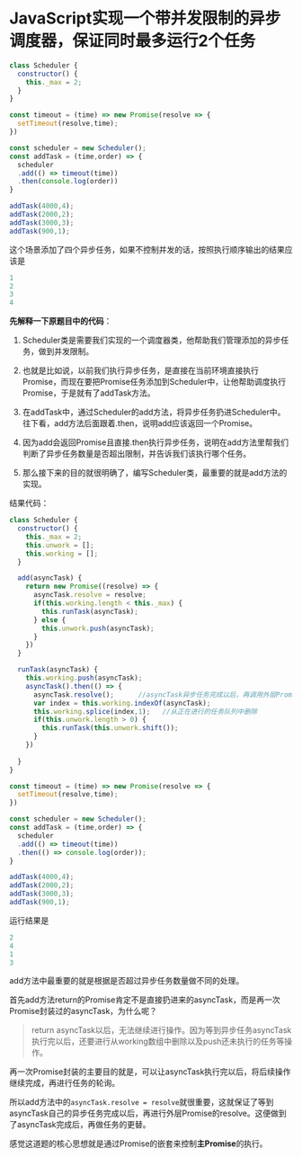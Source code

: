 # JavaScript实现一个带并发限制的异步调度器，保证同时最多运行2个任务

```javascript
class Scheduler {
  constructor() {
    this._max = 2;
  }
}

const timeout = (time) => new Promise(resolve => {
  setTimeout(resolve,time);
})

const scheduler = new Scheduler();
const addTask = (time,order) => {
  scheduler
  .add(() => timeout(time))
  .then(console.log(order))
}

addTask(4000,4);
addTask(2000,2);
addTask(3000,3);
addTask(900,1);
```

这个场景添加了四个异步任务，如果不控制并发的话，按照执行顺序输出的结果应该是

```javascript
1
2
3
4
```



**先解释一下原题目中的代码**：

1. Scheduler类是需要我们实现的一个调度器类，他帮助我们管理添加的异步任务，做到并发限制。

2. 也就是比如说，以前我们执行异步任务，是直接在当前环境直接执行Promise，而现在要把Promise任务添加到Scheduler中，让他帮助调度执行Promise，于是就有了addTask方法。

3. 在addTask中，通过Scheduler的add方法，将异步任务扔进Scheduler中。往下看，add方法后面跟着.then，说明add应该返回一个Promise。
4. 因为add会返回Promise且直接.then执行异步任务，说明在add方法里帮我们判断了异步任务数量是否超出限制，并告诉我们该执行哪个任务。
5. 那么接下来的目的就很明确了，编写Scheduler类，最重要的就是add方法的实现。



结果代码：

```javascript
class Scheduler {
  constructor() {
    this._max = 2;
    this.unwork = [];
    this.working = [];
  }

  add(asyncTask) {
    return new Promise((resolve) => {
      asyncTask.resolve = resolve;
      if(this.working.length < this._max) {
        this.runTask(asyncTask);
      } else {
        this.unwork.push(asyncTask);
      }
    })
  }

  runTask(asyncTask) {
    this.working.push(asyncTask);
    asyncTask().then(() => {
      asyncTask.resolve();      //asyncTask异步任务完成以后，再调用外层Promise的resolve以便add().then()的执行
      var index = this.working.indexOf(asyncTask);
      this.working.splice(index,1);   //从正在进行的任务队列中删除
      if(this.unwork.length > 0) {
        this.runTask(this.unwork.shift());  
      }
    })
    
  }
}

const timeout = (time) => new Promise(resolve => {
  setTimeout(resolve,time);
})

const scheduler = new Scheduler();
const addTask = (time,order) => {
  scheduler
  .add(() => timeout(time))
  .then(() => console.log(order));
}

addTask(4000,4);
addTask(2000,2);
addTask(3000,3);
addTask(900,1);
```

运行结果是

```javascript
2
4
1
3
```



add方法中最重要的就是根据是否超过异步任务数量做不同的处理。



首先add方法return的Promise肯定不是直接扔进来的asyncTask，而是再一次Promise封装过的asyncTask，为什么呢？

> return asyncTask以后，无法继续进行操作。因为等到异步任务asyncTask执行完以后，还要进行从working数组中删除以及push还未执行的任务等操作。

再一次Promise封装的主要目的就是，可以让asyncTask执行完以后，将后续操作继续完成，再进行任务的轮询。

所以add方法中的`asyncTask.resolve = resolve`就很重要，这就保证了等到asyncTask自己的异步任务完成以后，再进行外层Promise的resolve。这便做到了asyncTask完成后，再做任务的更替。



感觉这道题的核心思想就是通过Promise的嵌套来控制**主Promise**的执行。

